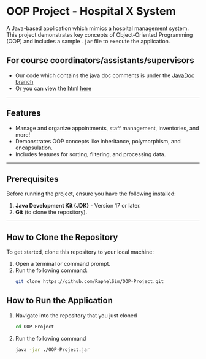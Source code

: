 # OOP Project - Hospital X System

A Java-based application which mimics a hospital management system. This project demonstrates key concepts of Object-Oriented Programming (OOP) and includes a sample `.jar` file to execute the application.


## For course coordinators/assistants/supervisors
- Our code which contains the java doc comments is under the [JavaDoc branch](https://github.com/RaphelSim/OOP-Project/tree/JavaDoc)
- Or you can view the html [here](https://raw.githack.com/RaphelSim/OOP-Project/refs/heads/JavaDoc/src/javadoc/index.html)

---


## Features

- Manage and organize appointments, staff management, inventories, and more!
- Demonstrates OOP concepts like inheritance, polymorphism, and encapsulation.
- Includes features for sorting, filtering, and processing data.


---


## Prerequisites

Before running the project, ensure you have the following installed:

1. **Java Development Kit (JDK)** - Version 17 or later.
2. **Git** (to clone the repository).


---


## How to Clone the Repository

To get started, clone this repository to your local machine:

1. Open a terminal or command prompt.
2. Run the following command:
   ```bash
   git clone https://github.com/RaphelSim/OOP-Project.git
   ```


## How to Run the Application

1. Navigate into the repository that you just cloned
   ```bash
   cd OOP-Project
   ```
2. Run the following command
   ```bash
   java -jar ./OOP-Project.jar
   ```
